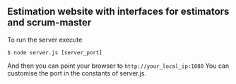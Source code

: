 ## Estimation website with interfaces for estimators and scrum-master


To run the server execute 

`$ node server.js [server_port]`

And then you can point your browser to `http://your_local_ip:1080`
You can customise the port in the constants of server.js.

